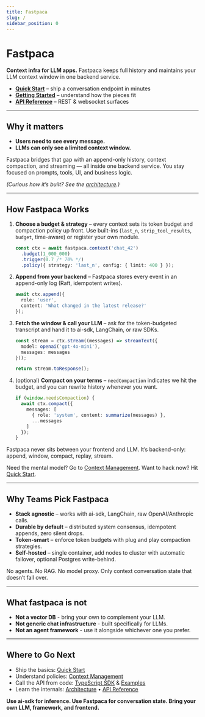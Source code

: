 ```yaml
---
title: Fastpaca
slug: /
sidebar_position: 0
---
```


# Fastpaca

**Context infra for LLM apps.** Fastpaca keeps full history and maintains your LLM context window in one backend service. 

- **[Quick Start](./usage/quickstart.md)** – ship a conversation endpoint in minutes  
- **[Getting Started](./usage/getting-started.md)** – understand how the pieces fit  
- **[API Reference](./api/rest.md)** – REST & websocket surfaces

---

## Why it matters

- **Users need to see every message.**
- **LLMs can only see a limited context window.**

Fastpaca bridges that gap with an append-only history, context compaction, and streaming — all inside one backend service. You stay focused on prompts, tools, UI, and business logic. 

*(Curious how it’s built? See the [architecture](./architecture.md).)*

---

## How Fastpaca Works

1. **Choose a budget & strategy** – every context sets its token budget and compaction policy up front. Use built-ins (`last_n`, `strip_tool_results`, `budget`, time-aware) or register your own module.  
   ```ts
   const ctx = await fastpaca.context('chat_42')
     .budget(1_000_000)
     .trigger(0.7 /* 70% */)
     .policy({ strategy: 'last_n', config: { limit: 400 } });
   ```
2. **Append from your backend** – Fastpaca stores every event in an append-only log (Raft, idempotent writes).  
   ```ts
   await ctx.append({
     role: 'user',
     content: 'What changed in the latest release?'
   });
   ```
3. **Fetch the window & call your LLM** – ask for the token-budgeted transcript and hand it to ai-sdk, LangChain, or raw SDKs.  
   ```ts
   const stream = ctx.stream((messages) => streamText({
     model: openai('gpt-4o-mini'),
     messages: messages
   }));

   return stream.toResponse();
   ```
4. (optional) **Compact on your terms** – `needCompaction` indicates we hit the budget, and you can rewrite history whenever you want.
   ```ts
   if (window.needsCompaction) {
     await ctx.compact({
       messages: [
         { role: 'system', content: summarize(messages) }, 
         ...messages
       ]
     });
   }
   ```

Fastpaca never sits between your frontend and LLM. It’s backend-only: append, window, compact, replay, stream.

Need the mental model? Go to [Context Management](./usage/context-management.md). Want to hack now? Hit [Quick Start](./usage/quickstart.md).

---

## Why Teams Pick Fastpaca

- **Stack agnostic** – works with ai-sdk, LangChain, raw OpenAI/Anthropic calls.  
- **Durable by default** – distributed system consensus, idempotent appends, zero silent drops.  
- **Token-smart** – enforce token budgets with plug and play compaction strategies.
- **Self-hosted** – single container, add nodes to cluster with automatic failover, optional Postgres write-behind.  

No agents. No RAG. No model proxy. Only context conversation state that doesn’t fall over.

---

## What fastpaca is not

- **Not a vector DB** - bring your own to complement your LLM.
- **Not generic chat infrastructure** - built specifically for LLMs.
- **Not an agent framework** - use it alongside whichever one you prefer.

---

## Where to Go Next

- Ship the basics: [Quick Start](./usage/quickstart.md)  
- Understand policies: [Context Management](./usage/context-management.md)  
- Call the API from code: [TypeScript SDK](./usage/typescript-sdk.md) & [Examples](./usage/examples.md)  
- Learn the internals: [Architecture](./architecture.md) • [API Reference](./api/rest.md)

**Use ai-sdk for inference. Use Fastpaca for conversation state. Bring your own LLM, framework, and frontend.**

